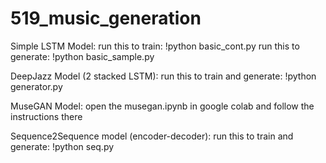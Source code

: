 # 519_music_generation


Simple LSTM Model:
run this to train: !python basic_cont.py
run this to generate: !python basic_sample.py


DeepJazz Model (2 stacked LSTM):
run this to train and generate: !python generator.py


MuseGAN Model:
open the musegan.ipynb in google colab and follow the instructions there

Sequence2Sequence model (encoder-decoder):
run this to train and generate: !python seq.py
